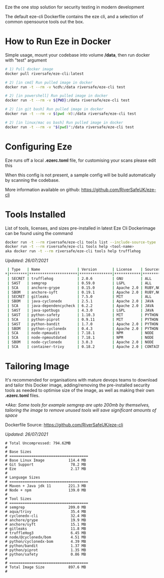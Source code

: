 Eze the one stop solution for security testing in modern development

The default eze-cli Dockerfile contains the eze cli, and a selection of common opensource tools out the box.

# How to Run Eze in Docker

Simple usage, mount your codebase into volume **/data**, then run docker with "test" argument

```bash
# 1) Pull docker image
docker pull riversafe/eze-cli:latest

# 2) [in cmd] Run pulled image in docker
docker run -t --rm -v %cd%:/data riversafe/eze-cli test

# 2) [in powershell] Run pulled image in docker
docker run -t --rm -v ${PWD}:/data riversafe/eze-cli test

# 2) [in git bash] Run pulled image in docker
docker run -t --rm -v $(pwd -W):/data riversafe/eze-cli test

# 2) [in linux/mac os bash] Run pulled image in docker
docker run -t --rm -v "$(pwd)":/data riversafe/eze-cli test
```

# Configuring Eze
Eze runs off a local **.ezerc.toml** file, for customising your scans please edit this

When this config is not present, a sample config will be build automatically by scanning the codebase.

More information available on github:
https://github.com/RiverSafeUK/eze-cli

# Tools Installed
List of tools, licenses, and sizes pre-installed in latest Eze Cli Dockerimage can be found using the command

```bash
docker run -t --rm riversafe/eze-cli tools list --include-source-type
docker run -t --rm riversafe/eze-cli tools help <tool-name>
aka docker run -t --rm riversafe/eze-cli tools help trufflehog
```

_Updated: 26/07/2021_
```bash
 | Type   | Name                 | Version       | License    | Sources                             | Description                                                                         |
*|********|**********************|***************|************|*************************************|*************************************************************************************|*
 | SECRET | trufflehog           | 2.0.6         | GNU        | ALL                                 | opensource secret scanner                                                           |
 | SAST   | semgrep              | 0.59.0        | LGPL       | ALL                                 | opensource multi language SAST scanner                                              |
 | SCA    | anchore-grype        | 0.15.0        | Apache 2.0 | RUBY,NODE,JAVA,PYTHON,CONTAINER     | opensource multi language SCA and container scanner                                 |
 | SBOM   | anchore-syft         | 0.19.1        | Apache 2.0 | RUBY,NODE,JAVA,PYTHON,GO,CONTAINER  | opensource multi language and container bill of materials (SBOM) generation utility |
 | SECRET | gitleaks             | 7.5.0         | MIT        | ALL                                 | opensource static key scanner                                                       |
 | SBOM   | java-cyclonedx       | 2.5.1         | Apache 2.0 | JAVA                                | opensource java bill of materials (SBOM) generation utility                         |
 | SCA    | java-dependencycheck | 6.2.2         | Apache 2.0 | JAVA                                | opensource java SCA tool class                                                      |
 | SAST   | java-spotbugs        | 4.3.0         | LGPL       | JAVA                                | opensource java SAST tool class                                                     |
 | SAST   | python-safety        | 1.10.3        | MIT        | PYTHON                              | opensource python SCA scanner                                                       |
 | SCA    | python-piprot        | 0.9.11        | MIT        | PYTHON                              | opensource python outdated dependency scanner                                       |
 | SAST   | python-bandit        | 1.7.0         | Apache 2.0 | PYTHON                              | opensource python SAST scanner                                                      |
 | SBOM   | python-cyclonedx     | 0.4.3         | Apache 2.0 | PYTHON                              | opensource python bill of materials (SBOM) generation utility                       |
 | SCA    | node-npmaudit        | 7.18.1        | NPM        | NODE                                | opensource node SCA scanner                                                         |
 | SCA    | node-npmoutdated     | 7.18.1        | NPM        | NODE                                | opensource node outdated dependency scanner                                         |
 | SBOM   | node-cyclonedx       | 3.0.3         | Apache 2.0 | NODE                                | opensource node bill of materials (SBOM) generation utility                         |
 | SCA    | container-trivy      | 0.18.2        | Apache 2.0 | CONTAINER                           | opensource container scanner                                                        |
```

# Tailoring Image
It's recommended for organisations with mature devops teams to download and tailor this Docker image, adding/removing the pre-installed security tools as needed to optimise size of the image, as well as making their own **.ezerc.toml** files.

_*Aka: Some tools for example semgrep are upto 200mb by themselves, tailoring the image to remove unused tools will save significant amounts of space_

Dockerfile Source:
https://github.com/RiverSafeUK/eze-cli


_Updated: 26/07/2021_
```
# Total Uncompressed: 794.62MB
#
# Base Sizes
# ====================================
# Base Linux Image           114.4 MB
# Git Support                 78.2 MB
# Eze                         2.17 MB
#
# Language Sizes
# ====================================
# Maven + Java jdk 11        221.3 MB
# Node + npm                 139.0 MB
#
# Tool Sizes
# ====================================
# semgrep                    209.0 MB
# aqua/trivy                  35.4 MB
# cyclonedx-cli               32.4 MB
# anchore/grype               19.9 MB
# anchore/syft                15.1 MB
# gitleaks                    11.8 MB
# truffleHog3                 6.45 MB
# node/@cyclonedx/bom         4.51 MB
# python/cyclonedx-bom        4.39 MB
# python/bandit               1.37 MB
# python/piprot               1.35 MB
# python/safety               0.86 MB
#
# ====================================
# Total Image Size           897.6 MB
#
```

